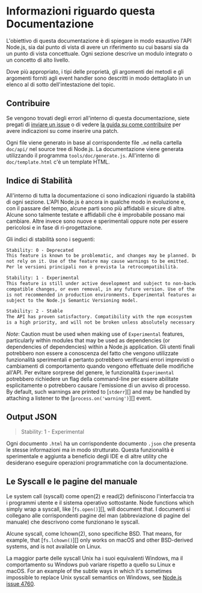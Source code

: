 # Informazioni riguardo questa Documentazione

<!--introduced_in=v0.10.0-->
<!-- type=misc -->

L'obiettivo di questa documentazione è di spiegare in modo esaustivo l'API Node.js, sia dal punto di vista di avere un riferimento su cui basarsi sia da un punto di vista concettuale. Ogni sezione descrive un modulo integrato o un concetto di alto livello.

Dove più appropriato, i tipi delle proprietà, gli argomenti dei metodi e gli argomenti forniti agli event handler sono descritti in modo dettagliato in un elenco al di sotto dell'intestazione del topic.

## Contribuire

Se vengono trovati degli errori all'interno di questa documentazione, siete pregati di [inviare un issue](https://github.com/nodejs/node/issues/new) o di vedere [la guida su come contribuire](https://github.com/nodejs/node/blob/master/CONTRIBUTING.md) per avere indicazioni su come inserire una patch.

Ogni file viene generato in base al corrispondente file `.md` nella cartella `doc/api/` nel source tree di Node.js. La documentazione viene generata utilizzando il programma `tools/doc/generate.js`. All'interno di `doc/template.html` c'è un template HTML.

## Indice di Stabilità

<!--type=misc-->

All'interno di tutta la documentazione ci sono indicazioni riguardo la stabilità di ogni sezione. L'API Node.js è ancora in qualche modo in evoluzione e, con il passare del tempo, alcune parti sono più affidabili e sicure di altre. Alcune sono talmente testate e affidabili che è improbabile possano mai cambiare. Altre invece sono nuove e sperimentali oppure note per essere pericolosi e in fase di ri-progettazione.

Gli indici di stabilità sono i seguenti:

```txt
Stability: 0 - Deprecated
This feature is known to be problematic, and changes may be planned. Do
not rely on it. Use of the feature may cause warnings to be emitted.
Per le versioni principali non è prevista la retrocompatibilità.
```

```txt
Stability: 1 - Experimental
This feature is still under active development and subject to non-backwards
compatible changes, or even removal, in any future version. Use of the feature
is not recommended in production environments. Experimental features are not
subject to the Node.js Semantic Versioning model.
```

```txt
Stability: 2 - Stable
The API has proven satisfactory. Compatibility with the npm ecosystem
is a high priority, and will not be broken unless absolutely necessary.
```

*Note*: Caution must be used when making use of `Experimental` features, particularly within modules that may be used as dependencies (or dependencies of dependencies) within a Node.js application. Gli utenti finali potrebbero non essere a conoscenza del fatto che vengono utilizzate funzionalità sperimentali e pertanto potrebbero verificarsi errori imprevisti o cambiamenti di comportamento quando vengono effettuate delle modifiche all'API. Per evitare sorprese del genere, le funzionalità `Experimental` potrebbero richiedere un flag della command-line per essere abilitate esplicitamente o potrebbero causare l'emissione di un avviso di processo. By default, such warnings are printed to [`stderr`][] and may be handled by attaching a listener to the [`process.on('warning')`][] event.

## Output JSON
<!-- YAML
added: v0.6.12
-->

> Stability: 1 - Experimental

Ogni documento `.html` ha un corrispondente documento `.json` che presenta le stesse informazioni ma in modo strutturato. Questa funzionalità è sperimentale e aggiunta a beneficio degli IDE e di altre utility che desiderano eseguire operazioni programmatiche con la documentazione.

## Le Syscall e le pagine del manuale

Le system call (syscall) come open(2) e read(2) definiscono l'interfaccia tra i programmi utente e il sistema operativo sottostante. Node functions which simply wrap a syscall, like [`fs.open()`][], will document that. I documenti si collegano alle corrispondenti pagine del man (abbreviazione di pagine del manuale) che descrivono come funzionano le syscall.

Alcune syscall, come lchown(2), sono specifiche BSD. That means, for example, that [`fs.lchown()`][] only works on macOS and other BSD-derived systems, and is not available on Linux.

La maggior parte delle syscall Unix ha i suoi equivalenti Windows, ma il comportamento su Windows può variare rispetto a quello su Linux e macOS. For an example of the subtle ways in which it's sometimes impossible to replace Unix syscall semantics on Windows, see [Node.js issue 4760](https://github.com/nodejs/node/issues/4760).
